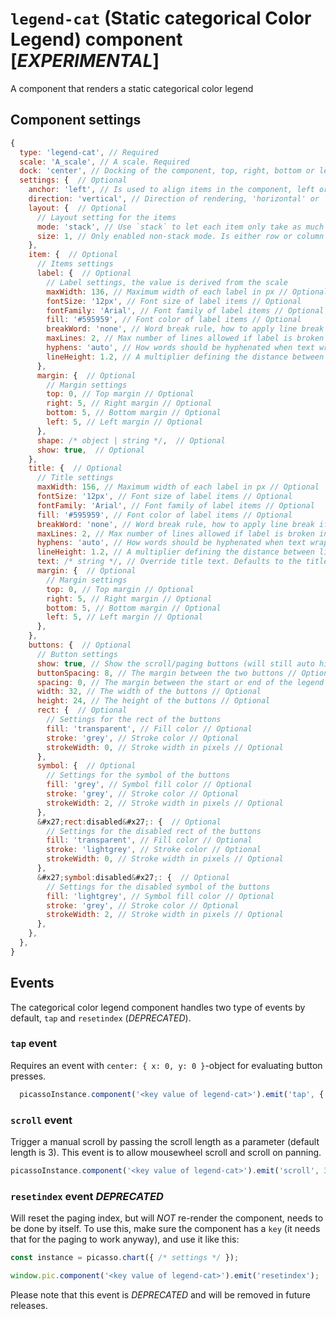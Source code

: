 # `legend-cat` (Static categorical Color Legend) component [*EXPERIMENTAL*]

A component that renders a static categorical color legend

## Component settings

```js
{
  type: 'legend-cat', // Required
  scale: 'A_scale', // A scale. Required
  dock: 'center', // Docking of the component, top, right, bottom or left // Optional
  settings: {  // Optional
    anchor: 'left', // Is used to align items in the component, left or right // Optional
    direction: 'vertical', // Direction of rendering, 'horizontal' or 'vertical'. // Optional
    layout: {  // Optional
      // Layout setting for the items
      mode: 'stack', // Use `stack` to let each item only take as much space a required or else each item will take a fixed amount of space to give each item equal distance between each other // Optional
      size: 1, // Only enabled non-stack mode. Is either row or column count, depending on the directional setting (i.e. vertical direction and size is column count) // Optional
    },
    item: {  // Optional
      // Items settings
      label: {  // Optional
        // Label settings, the value is derived from the scale
        maxWidth: 136, // Maximum width of each label in px // Optional
        fontSize: '12px', // Font size of label items // Optional
        fontFamily: 'Arial', // Font family of label items // Optional
        fill: '#595959', // Font color of label items // Optional
        breakWord: 'none', // Word break rule, how to apply line break if label text overflow it's maxWidth prop. Either `break-word` or `break-all` // Optional
        maxLines: 2, // Max number of lines allowed if label is broken into multiple lines (only applicable with wordBreak) // Optional
        hyphens: 'auto', // How words should be hyphenated when text wraps across multiple lines (only applicable with wordBreak) // Optional
        lineHeight: 1.2, // A multiplier defining the distance between lines (only applicable with wordBreak) // Optional
      },
      margin: {  // Optional
        // Margin settings
        top: 0, // Top margin // Optional
        right: 5, // Right margin // Optional
        bottom: 5, // Bottom margin // Optional
        left: 5, // Left margin // Optional
      },
      shape: /* object | string */,  // Optional
      show: true,  // Optional
    },
    title: {  // Optional
      // Title settings
      maxWidth: 156, // Maximum width of each label in px // Optional
      fontSize: '12px', // Font size of label items // Optional
      fontFamily: 'Arial', // Font family of label items // Optional
      fill: '#595959', // Font color of label items // Optional
      breakWord: 'none', // Word break rule, how to apply line break if label text overflow it's maxWidth prop. Either `break-word` or `break-all` // Optional
      maxLines: 2, // Max number of lines allowed if label is broken into multiple lines (only applicable with wordBreak) // Optional
      hyphens: 'auto', // How words should be hyphenated when text wraps across multiple lines (only applicable with wordBreak) // Optional
      lineHeight: 1.2, // A multiplier defining the distance between lines (only applicable with wordBreak) // Optional
      text: /* string */, // Override title text. Defaults to the title of the data field // Optional
      margin: {  // Optional
        // Margin settings
        top: 0, // Top margin // Optional
        right: 5, // Right margin // Optional
        bottom: 5, // Bottom margin // Optional
        left: 5, // Left margin // Optional
      },
    },
    buttons: {  // Optional
      // Button settings
      show: true, // Show the scroll/paging buttons (will still auto hide when not needed) // Optional
      buttonSpacing: 8, // The margin between the two buttons // Optional
      spacing: 0, // The margin between the start or end of the legend and the buttons, depending if the button are position to the left, right or bottom // Optional
      width: 32, // The width of the buttons // Optional
      height: 24, // The height of the buttons // Optional
      rect: {  // Optional
        // Settings for the rect of the buttons
        fill: 'transparent', // Fill color // Optional
        stroke: 'grey', // Stroke color // Optional
        strokeWidth: 0, // Stroke width in pixels // Optional
      },
      symbol: {  // Optional
        // Settings for the symbol of the buttons
        fill: 'grey', // Symbol fill color // Optional
        stroke: 'grey', // Stroke color // Optional
        strokeWidth: 2, // Stroke width in pixels // Optional
      },
      &#x27;rect:disabled&#x27;: {  // Optional
        // Settings for the disabled rect of the buttons
        fill: 'transparent', // Fill color // Optional
        stroke: 'lightgrey', // Stroke color // Optional
        strokeWidth: 0, // Stroke width in pixels // Optional
      },
      &#x27;symbol:disabled&#x27;: {  // Optional
        // Settings for the disabled symbol of the buttons
        fill: 'lightgrey', // Symbol fill color // Optional
        stroke: 'grey', // Stroke color // Optional
        strokeWidth: 2, // Stroke width in pixels // Optional
      },
    },
  },
}
```


## Events

The categorical color legend component handles two type of events by default, `tap` and `resetindex` (*DEPRECATED*).

### `tap` event

Requires an event with `center: { x: 0, y: 0 }`-object for evaluating button presses.

```js
  picassoInstance.component('<key value of legend-cat>').emit('tap', { center: { x: 0, y: 0 } });
  ```

### `scroll` event

Trigger a manual scroll by passing the scroll length as a parameter (default length is 3).
This event is to allow mousewheel scroll and scroll on panning.

  ```js
  picassoInstance.component('<key value of legend-cat>').emit('scroll', 3);
  ```

### `resetindex` event *DEPRECATED*

Will reset the paging index, but will *NOT* re-render the component, needs to be done by itself.
To use this, make sure the component has a `key` (it needs that for the paging to work anyway), and use it like this:

```js
const instance = picasso.chart({ /* settings */ });

window.pic.component('<key value of legend-cat>').emit('resetindex');
```

Please note that this event is *DEPRECATED* and will be removed in future releases.
